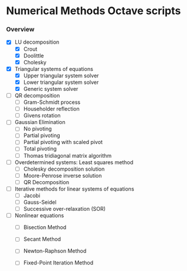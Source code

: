 # Numerical Methods Octave scripts

### Overview
- [x] LU decomposition
	- [x] Crout
	- [x] Doolittle
	- [x] Cholesky
- [x] Triangular systems of equations
	- [x] Upper triangular system solver
	- [x] Lower triangular system solver
	- [x] Generic system solver
- [ ] QR decomposition
	- [ ] Gram-Schmidt process
	- [ ] Householder reflection
	- [ ] Givens rotation
- [ ] Gaussian Elimination
	- [ ] No pivoting
	- [ ] Partial pivoting
	- [ ] Partial pivoting with scaled pivot
	- [ ] Total pivoting 
	- [ ] Thomas tridiagonal matrix algorithm  
- [ ] Overdetermined systems: Least squares method
	- [ ] Cholesky decomposition solution
	- [ ] Moore-Penrose inverse solution
	- [ ] QR Decomposition
- [ ] Iterative methods for linear systems of equations
	- [ ] Jacobi
	- [ ] Gauss-Seidel
	- [ ] Successive over-relaxation (SOR)
- [ ] Nonlinear equations
	- [ ] Bisection Method
	- [ ] Secant Method
	- [ ] Newton-Raphson Method
	- [ ] Fixed-Point Iteration Method


